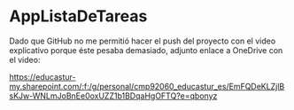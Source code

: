 # AppListaDeTareas

Dado que GitHub no me permitió hacer el push del proyecto con el video explicativo porque éste pesaba demasiado, adjunto enlace a OneDrive con el video:

https://educastur-my.sharepoint.com/:f:/g/personal/cmp92060_educastur_es/EmFQDeKLZjlBsKJw-WNLmJoBnEe0oxUZZ1b1BDqaHgOFTQ?e=qbonyz



